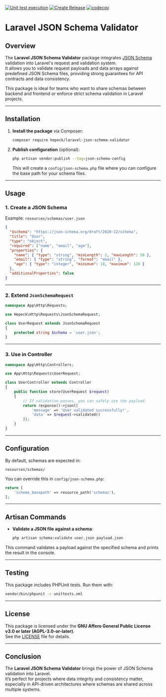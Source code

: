 [![Unit test execution](https://github.com/hepeck/laravel-json-schema-validator/actions/workflows/unittests.yml/badge.svg)](https://github.com/hepeck/laravel-json-schema-validator/actions/workflows/unittests.yml)
[![Create Release](https://github.com/hepeck/laravel-json-schema-validator/actions/workflows/release.yml/badge.svg)](https://github.com/hepeck/laravel-json-schema-validator/actions/workflows/release.yml)
[![codecov](https://codecov.io/github/hepeck/laravel-json-schema-validator/graph/badge.svg?token=H8D6C4GTY5)](https://codecov.io/github/hepeck/laravel-json-schema-validator)

# Laravel JSON Schema Validator

## Overview

The **Laravel JSON Schema Validator** package integrates [JSON Schema](https://json-schema.org/) validation into Laravel's request and validation system.  
It allows you to validate request payloads and data arrays against predefined JSON Schema files, providing strong guarantees for API contracts and data consistency.

This package is ideal for teams who want to share schemas between backend and frontend or enforce strict schema validation in Laravel projects.

---

## Installation

1. **Install the package** via Composer:

   ```bash
   composer require hepeck/laravel-json-schema-validator
   ```

2. **Publish configuration** (optional):

   ```bash
   php artisan vendor:publish --tag=json-schema-config
   ```

   This will create a `config/json-schema.php` file where you can configure the base path for your schema files.

---

## Usage

### 1. Create a JSON Schema

Example: `resources/schemas/user.json`

```json
{
  "$schema": "https://json-schema.org/draft/2020-12/schema",
  "title": "User",
  "type": "object",
  "required": ["name", "email", "age"],
  "properties": {
    "name": { "type": "string", "minLength": 2, "maxLength": 50 },
    "email": { "type": "string", "format": "email" },
    "age": { "type": "integer", "minimum": 18, "maximum": 120 }
  },
  "additionalProperties": false
}
```

---

### 2. Extend `JsonSchemaRequest`

```php
namespace App\Http\Requests;

use Hepeck\Http\Requests\JsonSchemaRequest;

class UserRequest extends JsonSchemaRequest
{
    protected string $schema = 'user.json';
}
```

---

### 3. Use in Controller

```php
namespace App\Http\Controllers;

use App\Http\Requests\UserRequest;

class UserController extends Controller
{
    public function store(UserRequest $request)
    {
        // If validation passes, you can safely use the payload
        return response()->json([
            'message' => 'User validated successfully!',
            'data' => $request->validated()
        ]);
    }
}
```

---

## Configuration

By default, schemas are expected in:

```
resources/schemas/
```

You can override this in `config/json-schema.php`:

```php
return [
    'schema_basepath' => resource_path('schemas'),
];
```

---

## Artisan Commands

- **Validate a JSON file against a schema**:

   ```bash
   php artisan schema:validate user.json payload.json
   ```

This command validates a payload against the specified schema and prints the result in the console.

---

## Testing

This package includes PHPUnit tests. Run them with:

```bash
vendor/bin/phpunit -c unittests.xml
```

---

## License

This package is licensed under the **GNU Affero General Public License v3.0 or later (AGPL-3.0-or-later)**.  
See the [LICENSE](LICENSE) file for details.

---

## Conclusion

The **Laravel JSON Schema Validator** brings the power of JSON Schema validation into Laravel.  
It’s perfect for projects where data integrity and consistency matter, especially in API-driven architectures where schemas are shared across multiple systems.

